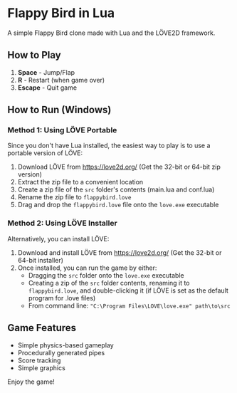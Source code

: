 # Flappy Bird in Lua

A simple Flappy Bird clone made with Lua and the LÖVE2D framework.

## How to Play

1. **Space** - Jump/Flap
2. **R** - Restart (when game over)
3. **Escape** - Quit game

## How to Run (Windows)

### Method 1: Using LÖVE Portable

Since you don't have Lua installed, the easiest way to play is to use a portable version of LÖVE:

1. Download LÖVE from https://love2d.org/ (Get the 32-bit or 64-bit zip version)
2. Extract the zip file to a convenient location
3. Create a zip file of the `src` folder's contents (main.lua and conf.lua)
4. Rename the zip file to `flappybird.love`
5. Drag and drop the `flappybird.love` file onto the `love.exe` executable

### Method 2: Using LÖVE Installer

Alternatively, you can install LÖVE:

1. Download and install LÖVE from https://love2d.org/ (Get the 32-bit or 64-bit installer)
2. Once installed, you can run the game by either:
   - Dragging the `src` folder onto the `love.exe` executable
   - Creating a zip of the `src` folder contents, renaming it to `flappybird.love`, and double-clicking it (if LÖVE is set as the default program for .love files)
   - From command line: `"C:\Program Files\LOVE\love.exe" path\to\src`

## Game Features

- Simple physics-based gameplay
- Procedurally generated pipes
- Score tracking
- Simple graphics

Enjoy the game! 